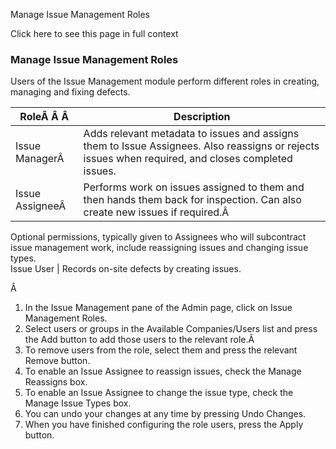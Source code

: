 Manage Issue Management Roles

Click here to see this page in full context

###  Manage Issue Management Roles

Users of the Issue Management module perform different roles in creating,
managing and fixing defects.

RoleÂ Â Â  |  Description   
---|---  
Issue ManagerÂ  |  Adds relevant metadata to issues and assigns them to Issue Assignees. Also reassigns or rejects issues when required, and closes completed issues.   
Issue AssigneeÂ  |  Performs work on issues assigned to them and then hands them back for inspection. Can also create new issues if required.Â   
Optional permissions, typically given to Assignees who will subcontract issue
management work, include reassigning issues and changing issue types.  
Issue User  |  Records on-site defects by creating issues.   
  
Â

  1. In the Issue Management pane of the Admin page, click on Issue Management Roles. 
  2. Select users or groups in the Available Companies/Users list and press the Add button to add those users to the relevant role.Â 
  3. To remove users from the role, select them and press the relevant Remove button. 
  4. To enable an Issue Assignee to reassign issues, check the Manage Reassigns box. 
  5. To enable an Issue Assignee to change the issue type, check the Manage Issue Types box. 
  6. You can undo your changes at any time by pressing Undo Changes. 
  7. When you have finished configuring the role users, press the Apply button. 

